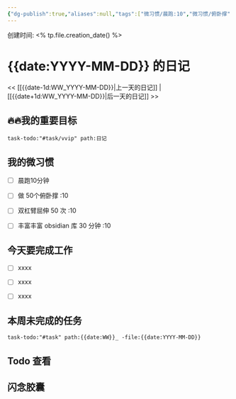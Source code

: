 ```yaml
---
{"dg-publish":true,"aliases":null,"tags":["微习惯/晨跑:10","微习惯/俯卧撑","微习惯/臂屈伸","微习惯/学习","task/重要又紧急","task/紧急不重要","task/重要不紧急"],"title":"日记模板","permalink":"/00 moban/日记模板/","dgPassFrontmatter":true,"noteIcon":""}
---
```


 创建时间: <% tp.file.creation_date() %>  
# {{date:YYYY-MM-DD}} 的日记
<< [[{{date-1d:WW_YYYY-MM-DD}}\|上一天的日记]] | [[{{date+1d:WW_YYYY-MM-DD}}\|后一天的日记]] >>

## 🔥🔥我的重要目标
```query
task-todo:"#task/vvip" path:日记
```

## 我的微习惯
- [ ] 晨跑10分钟
- [ ] 做 50个俯卧撑 :10
- [ ] 双杠臂屈伸 50 次 :10
- [ ] 丰富丰富 obsidian 库 30 分钟  :10


## 今天要完成工作
- [ ] xxxx
- [ ] xxxx
- [ ] xxxx


## 本周未完成的任务
```query
task-todo:"#task" path:{{date:WW}}_ -file:{{date:YYYY-MM-DD}}
```

## Todo 查看




## 闪念胶囊